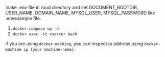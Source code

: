 make .env file in rood directory and set DOCUMENT_ROOTDIR, USER_NAME, DOMAIN_NAME, 
MYSQL_USER, MYSQL_PASSWORD like .envexample file.

1. `docker-compose up -d`
2. `docker exec -it xserver bash`

if you are using `docker-machine`, you can inspect ip address using `docker-machine ip {your machine-name}`.
